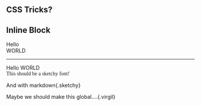 ## CSS Tricks?


## Inline Block

<div>
Hello <div>WORLD</div>
</div>

--- 

<div>
Hello <div style="display:inline-block">WORLD</div>
</div>


<div style="font-family: Virgil">
This should be a sketchy font! 
</div>

<style>

.sketchy {
  font-family: Virgil
}
</style>

And with markdown{.sketchy}

Maybe we should make this global....{.virgil}

